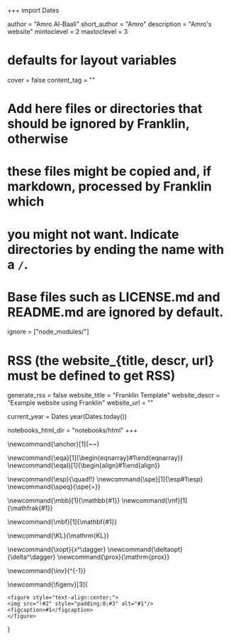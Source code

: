 <!--
Add here global page variables to use throughout your website.
-->
+++
import Dates

author = "Amro Al-Baali"
short_author = "Amro"
description = "Amro's website"
mintoclevel = 2
maxtoclevel = 3

# defaults for layout variables
cover = false
content_tag = ""


# Add here files or directories that should be ignored by Franklin, otherwise
# these files might be copied and, if markdown, processed by Franklin which
# you might not want. Indicate directories by ending the name with a `/`.
# Base files such as LICENSE.md and README.md are ignored by default.
ignore = ["node_modules/"]

# RSS (the website_{title, descr, url} must be defined to get RSS)
generate_rss = false
website_title = "Franklin Template"
website_descr = "Example website using Franklin"
website_url   = ""

current_year = Dates.year(Dates.today())

notebooks_html_dir = "notebooks/html"
+++

<!-- Links -->
<!-- Create an anchor that can be referenced by markdown (e.g., using [](#anchor-id))-->
\newcommand{\anchor}[1]{~~~<a name="#1"></a>~~~}

<!--
Add here global latex commands to use throughout your pages.
-->
\newcommand{\eqa}[1]{\begin{eqnarray}#1\end{eqnarray}}
\newcommand{\eqal}[1]{\begin{align}#1\end{align}}

\newcommand{\esp}{\quad\!\!}
\newcommand{\spe}[1]{\esp#1\esp}
\newcommand{\speq}{\spe{=}}

\newcommand{\mbb}[1]{\mathbb{#1}}
\newcommand{\mf}[1]{\mathfrak{#1}}

\newcommand{\mbf}[1]{\mathbf{#1}}
<!-- ABI specific -->
\newcommand{\KL}{\mathrm{KL}}

<!-- optimisation specific -->
\newcommand{\xopt}{x^\dagger}
\newcommand{\deltaopt}{\delta^\dagger}
\newcommand{\prox}{\mathrm{prox}}

<!-- matrix theory specific -->
\newcommand{\inv}{^{-1}}

<!-- Figures -->

<!-- Check https://github.com/tlienart/Franklin.jl/issues/437 -->
\newcommand{\figenv}[3]{
~~~
<figure style="text-align:center;">
<img src="!#2" style="padding:0;#3" alt="#1"/>
<figcaption>#1</figcaption>
</figure>
~~~
}